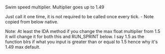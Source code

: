 Swim speed multiplier.
Multiplier goes up to 1.49

Just call it one time, it is not required to be called once every tick. - Note copied from below native.

Note: At least the IDA method if you change the max float multiplier from 1.5 it will change it for both this and RUN_SPRINT below. I say 1.5 as the function blrs if what you input is greater than or equal to 1.5 hence why it's 1.49 max default.